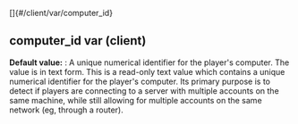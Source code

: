 []{#/client/var/computer_id}
## computer_id var (client)
**Default value:**
:   A unique numerical identifier for the player\'s computer. The value
    is in text form.
This is a read-only text value which contains a unique numerical
identifier for the player\'s computer. Its primary purpose is to detect
if players are connecting to a server with multiple accounts on the same
machine, while still allowing for multiple accounts on the same network
(eg, through a router).
